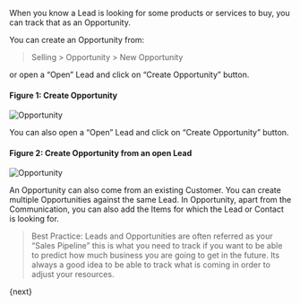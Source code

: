 When you know a Lead is looking for some products or services to buy, you can
track that as an Opportunity.

You can create an Opportunity from:

> Selling > Opportunity > New Opportunity

or open a “Open” Lead and click on “Create Opportunity” button.

#### Figure 1: Create Opportunity 

<img class="screenshot" alt="Opportunity" src="{{url_prefix}}/assets/img/crm/opportunity.png">

You can also open a “Open” Lead and click on “Create Opportunity” button.

#### Figure 2: Create Opportunity from an open Lead

<img class="screenshot" alt="Opportunity" src="{{url_prefix}}/assets/img/crm/lead-to-opportunity.png">

An Opportunity can also come from an existing Customer. You can create
multiple Opportunities against the same Lead. In Opportunity, apart from the
Communication, you can also add the Items for which the Lead or Contact is
looking for.

> Best Practice: Leads and Opportunities are often referred as your “Sales
Pipeline” this is what you need to track if you want to be able to predict how
much business you are going to get in the future. Its always a good idea to be
able to track what is coming in order to adjust your resources.

{next}
